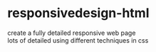 # responsivedesign-html

create a fully detailed responsive web page  
lots of detailed using different techniques in css
